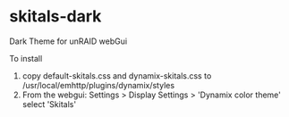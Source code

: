 # skitals-dark
Dark Theme for unRAID webGui

To install
1) copy default-skitals.css and dynamix-skitals.css to /usr/local/emhttp/plugins/dynamix/styles
2) From the webgui: Settings > Display Settings > 'Dynamix color theme' select 'Skitals'
